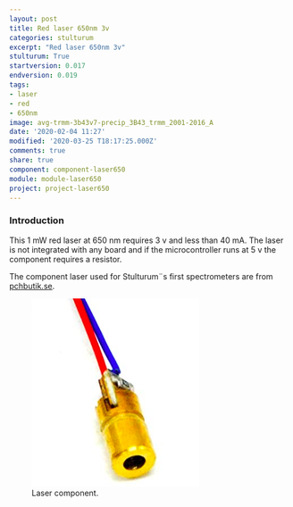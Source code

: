 ```yaml
---
layout: post
title: Red laser 650nm 3v
categories: stulturum
excerpt: "Red laser 650nm 3v"
stulturum: True
startversion: 0.017
endversion: 0.019
tags:
- laser
- red
- 650nm
image: avg-trmm-3b43v7-precip_3B43_trmm_2001-2016_A
date: '2020-02-04 11:27'
modified: '2020-03-25 T18:17:25.000Z'
comments: true
share: true
component: component-laser650
module: module-laser650
project: project-laser650
---
```

<script src="https://karttur.github.io/common/assets/js/karttur/togglediv.js"></script>

### Introduction

This 1 mW red laser at 650 nm requires 3 v and less than 40 mA. The laser is not integrated with any board and if the microcontroller runs at 5 v the component requires a resistor.

The component laser used for Stulturum¨s first spectrometers are from [pchbutik.se](https://pchbutik.se/led/143-2-st-laser-1mw-3v-650nm-rod-metall-kapslad-passar-arduino.html?search_query=laser&results=27).

<figure>
<img src="../../images/laser_650nm_3v_component.png">
<figcaption> Laser component. </figcaption>
</figure>
